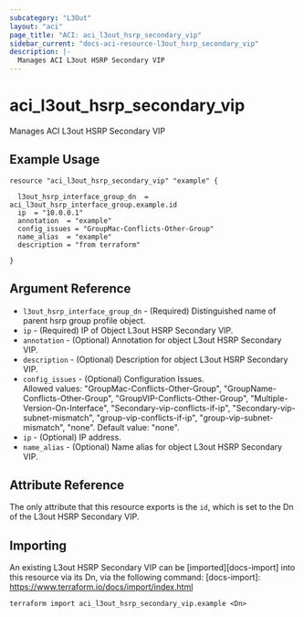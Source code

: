 ```yaml
---
subcategory: "L3Out"
layout: "aci"
page_title: "ACI: aci_l3out_hsrp_secondary_vip"
sidebar_current: "docs-aci-resource-l3out_hsrp_secondary_vip"
description: |-
  Manages ACI L3out HSRP Secondary VIP
---
```


# aci_l3out_hsrp_secondary_vip

Manages ACI L3out HSRP Secondary VIP

## Example Usage

```hcl
resource "aci_l3out_hsrp_secondary_vip" "example" {
  
  l3out_hsrp_interface_group_dn  = aci_l3out_hsrp_interface_group.example.id
  ip  = "10.0.0.1"
  annotation  = "example"
  config_issues = "GroupMac-Conflicts-Other-Group"
  name_alias  = "example"
  description = "from terraform"

}
```

## Argument Reference

- `l3out_hsrp_interface_group_dn` - (Required) Distinguished name of parent hsrp group profile object.
- `ip` - (Required) IP of Object L3out HSRP Secondary VIP.
- `annotation` - (Optional) Annotation for object L3out HSRP Secondary VIP.
- `description` - (Optional) Description for object L3out HSRP Secondary VIP.
- `config_issues` - (Optional) Configuration Issues.  
  Allowed values: "GroupMac-Conflicts-Other-Group", "GroupName-Conflicts-Other-Group", "GroupVIP-Conflicts-Other-Group", "Multiple-Version-On-Interface", "Secondary-vip-conflicts-if-ip", "Secondary-vip-subnet-mismatch", "group-vip-conflicts-if-ip", "group-vip-subnet-mismatch", "none". Default value: "none".
- `ip` - (Optional) IP address.
- `name_alias` - (Optional) Name alias for object L3out HSRP Secondary VIP.

## Attribute Reference

The only attribute that this resource exports is the `id`, which is set to the
Dn of the L3out HSRP Secondary VIP.

## Importing

An existing L3out HSRP Secondary VIP can be [imported][docs-import] into this resource via its Dn, via the following command:
[docs-import]: https://www.terraform.io/docs/import/index.html

```
terraform import aci_l3out_hsrp_secondary_vip.example <Dn>
```
